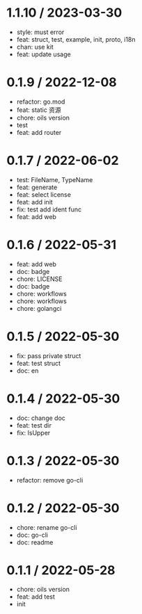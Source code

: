 
1.1.10 / 2023-03-30
==================

* style: must error
* feat: struct, test, example, init, proto, i18n
* chan: use kit
* feat: update usage

0.1.9 / 2022-12-08
==================

* refactor: go.mod
* feat: static 资源
* chore: oils version
* test
* feat: add router

0.1.7 / 2022-06-02
==================

* test: FileName, TypeName
* feat: generate
* feat: select license
* feat: add init
* fix: test add ident func
* feat: add web

0.1.6 / 2022-05-31
==================

* feat: add web
* doc: badge
* chore: LICENSE
* doc: badge
* chore: workflows
* chore: workflows
* chore: golangci

0.1.5 / 2022-05-30
==================

* fix: pass private struct
* feat: test struct
* doc: en

0.1.4 / 2022-05-30
==================

* doc: change doc
* feat: test dir
* fix: IsUpper

0.1.3 / 2022-05-30
==================

* refactor: remove go-cli

0.1.2 / 2022-05-30
==================

* chore: rename go-cli
* doc: go-cli
* doc: readme

0.1.1 / 2022-05-28
==================

* chore: oils version
* feat: add test
* init
